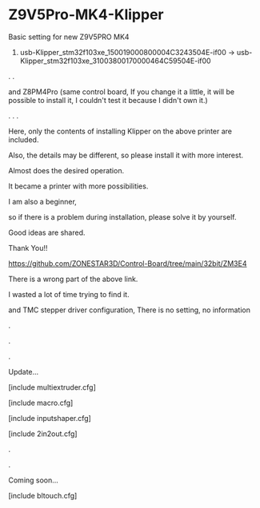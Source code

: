 # Z9V5Pro-MK4-Klipper

Basic setting for new Z9V5PRO MK4


1) usb-Klipper_stm32f103xe_150019000800004C3243504E-if00 -> usb-Klipper_stm32f103xe_31003800170000464C59504E-if00



.
.

and Z8PM4Pro (same control board, If you change it a little, it will be possible to install it, I couldn't test it because I didn't own it.)

.
.
.

Here, only the contents of installing Klipper on the above printer are included.

Also, the details may be different, so please install it with more interest.

Almost does the desired operation.

It became a printer with more possibilities.

I am also a beginner, 

so if there is a problem during installation, please solve it by yourself.

Good ideas are shared.

Thank You!!


https://github.com/ZONESTAR3D/Control-Board/tree/main/32bit/ZM3E4

There is a wrong part of the above link.

I wasted a lot of time trying to find it.

and TMC stepper driver configuration, There is no setting, no information

.

.

.

Update...

[include multiextruder.cfg]

[include macro.cfg]

[include inputshaper.cfg]

[include 2in2out.cfg]

.

.

Coming soon...

[include bltouch.cfg]
